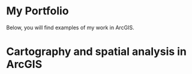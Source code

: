 # My Portfolio

Below, you will find examples of my work in ArcGIS.

# Cartography and spatial analysis in ArcGIS



